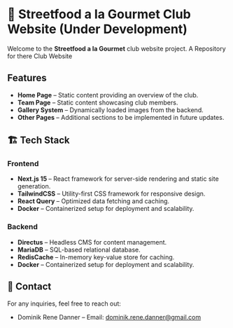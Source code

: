 # 🚧 Streetfood a la Gourmet Club Website (Under Development)

Welcome to the **Streetfood a la Gourmet** club website project. A Repository for there Club Website

## Features
- **Home Page** – Static content providing an overview of the club.
- **Team Page** – Static content showcasing club members.
- **Gallery System** – Dynamically loaded images from the backend.
- **Other Pages** – Additional sections to be implemented in future updates.

## 🏗️ Tech Stack
### Frontend
- **Next.js 15** – React framework for server-side rendering and static site generation.
- **TailwindCSS** – Utility-first CSS framework for responsive design.
- **React Query** – Optimized data fetching and caching.
- **Docker** – Containerized setup for deployment and scalability.

### Backend
- **Directus** – Headless CMS for content management.
- **MariaDB** – SQL-based relational database.
- **RedisCache** – In-memory key-value store for caching.
- **Docker** – Containerized setup for deployment and scalability.

## 🚀 Contact
For any inquiries, feel free to reach out:
 - Dominik Rene Danner – Email: dominik.rene.danner@gmail.com

